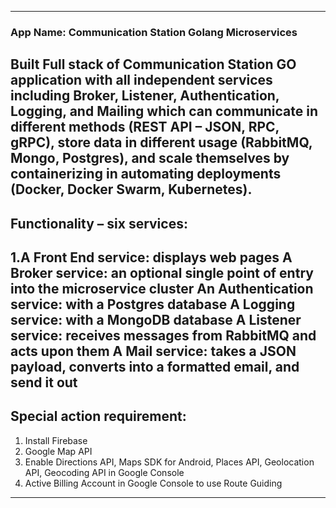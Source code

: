--------------------------------------------
### App Name: Communication Station Golang Microservices
Built Full stack of Communication Station GO application with all independent services including Broker, Listener, Authentication, Logging, and Mailing which can communicate in different methods (REST API – JSON, RPC, gRPC), store data in different usage (RabbitMQ, Mongo, Postgres), and scale themselves by containerizing in automating deployments (Docker, Docker Swarm, Kubernetes). 
--------------------------------------------
## Functionality – six services:
1.A Front End service: displays web pages
A Broker service: an optional single point of entry into the microservice cluster
An Authentication service: with a Postgres database
A Logging service: with a MongoDB database
A Listener service: receives messages from RabbitMQ and acts upon them
A Mail service: takes a JSON payload, converts into a formatted email, and send it out
--------------------------------------------
## Special action requirement:
1. Install Firebase
2. Google Map API
3. Enable Directions API, Maps SDK for Android, Places API, Geolocation API, Geocoding API in Google Console
4. Active Billing Account in Google Console to use Route Guiding
--------------------------------------------
